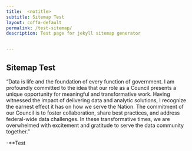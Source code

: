 ```yaml
---
title:  <notitle>
subtitle: Sitemap Test
layout: coffa-default
permalink: /test-sitemap/
description: Test page for jekyll sitemap generator


---
```

## Sitemap Test

“Data is life and the foundation of every function of government. I am profoundly committed to the idea that our role as a Council presents a unique opportunity for meaningful and transformative work. Having witnessed the impact of delivering data and analytic solutions, I recognize the earnest effect it has on how we serve the Nation. The commitment of our Council is to foster collaboration, share best practices, and address federal-wide data challenges. In these transformative times, we are overwhelmed with excitement and gratitude to serve the data community together.”

-**Test
